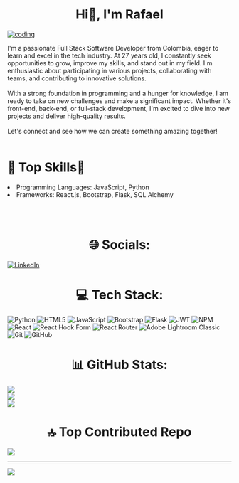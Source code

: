 <h1 align="center"> Hi👋, I'm Rafael</h1>
<a href="https://ibb.co/gjqzsvc"><img src="https://gifdb.com/images/high/lofi-rooftop-study-night-chill-lqcvkej9ymld5zbv.gif" alt="coding" border="0"></a>

I'm a passionate Full Stack Software Developer from Colombia, eager to learn and excel in the tech industry. At 27 years old, I constantly seek opportunities to grow, improve my skills, and stand out in my field. I'm enthusiastic about participating in various projects, collaborating with teams, and contributing to innovative solutions.<br><br>With a strong foundation in programming and a hunger for knowledge, I am ready to take on new challenges and make a significant impact. Whether it's front-end, back-end, or full-stack development, I'm excited to dive into new projects and deliver high-quality results. <br><br>Let's connect and see how we can create something amazing together!
<br><br>

<tr>
<td>
<h1>🌟 Top Skills🌟</h1>
<li>Programming Languages: JavaScript, Python</li>
<li>
Frameworks: React.js, Bootstrap, Flask, SQL Alchemy</li>

<br><br>

<h1 align="center"> 🌐 Socials:</h1>

[![LinkedIn](https://img.shields.io/badge/LinkedIn-%230077B5.svg?logo=linkedin&logoColor=white)](https://linkedin.com/in/rafael-arias-navarro) 

<h1 align="center">💻 Tech Stack:</h1>

![Python](https://img.shields.io/badge/python-3670A0?style=for-the-badge&logo=python&logoColor=ffdd54) ![HTML5](https://img.shields.io/badge/html5-%23E34F26.svg?style=for-the-badge&logo=html5&logoColor=white) ![JavaScript](https://img.shields.io/badge/javascript-%23323330.svg?style=for-the-badge&logo=javascript&logoColor=%23F7DF1E) ![Bootstrap](https://img.shields.io/badge/bootstrap-%238511FA.svg?style=for-the-badge&logo=bootstrap&logoColor=white) ![Flask](https://img.shields.io/badge/flask-%23000.svg?style=for-the-badge&logo=flask&logoColor=white) ![JWT](https://img.shields.io/badge/JWT-black?style=for-the-badge&logo=JSON%20web%20tokens) ![NPM](https://img.shields.io/badge/NPM-%23CB3837.svg?style=for-the-badge&logo=npm&logoColor=white) ![React](https://img.shields.io/badge/react-%2320232a.svg?style=for-the-badge&logo=react&logoColor=%2361DAFB) ![React Hook Form](https://img.shields.io/badge/React%20Hook%20Form-%23EC5990.svg?style=for-the-badge&logo=reacthookform&logoColor=white) ![React Router](https://img.shields.io/badge/React_Router-CA4245?style=for-the-badge&logo=react-router&logoColor=white) ![Adobe Lightroom Classic](https://img.shields.io/badge/Adobe%20Lightroom%20Classic-31A8FF.svg?style=for-the-badge&logo=Adobe%20Lightroom%20Classic&logoColor=white) ![Git](https://img.shields.io/badge/git-%23F05033.svg?style=for-the-badge&logo=git&logoColor=white) ![GitHub](https://img.shields.io/badge/github-%23121011.svg?style=for-the-badge&logo=github&logoColor=white)
<h1 align="center"> 📊 GitHub Stats:</h1>

![](https://github-readme-stats.vercel.app/api?username=rariasnav&theme=nord&hide_border=false&include_all_commits=false&count_private=false)<br/>
![](https://github-readme-streak-stats.herokuapp.com/?user=rariasnav&theme=nord&hide_border=false)<br/>
![](https://github-readme-stats.vercel.app/api/top-langs/?username=rariasnav&theme=nord&hide_border=false&include_all_commits=false&count_private=false&layout=compact)

<h1 align="center">🔝 Top Contributed Repo</h1>

![](https://github-contributor-stats.vercel.app/api?username=rariasnav&limit=5&theme=nord&combine_all_yearly_contributions=true)

---
[![](https://visitcount.itsvg.in/api?id=rariasnav&icon=2&color=0)](https://visitcount.itsvg.in)

</td>
</tr>
<!-- Proudly created with GPRM ( https://gprm.itsvg.in ) -->
